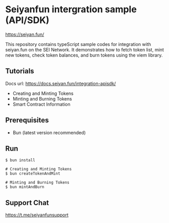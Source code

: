 # Seiyanfun intergration sample (API/SDK)

https://seiyan.fun/

This repository contains typeScript sample codes for integration with seiyan.fun on the SEI Network. It demonstrates how to fetch token list, mint new tokens, check token balances, and burn tokens using the viem library.

## Tutorials

Docs url: https://docs.seiyan.fun/integration-apisdk/

- Creating and Minting Tokens
- Minting and Burning Tokens
- Smart Contract Information

## Prerequisites

- Bun (latest version recommended)

## Run

```
$ bun install

# Creating and Minting Tokens
$ bun createTokenAndMint

# Minting and Burning Tokens
$ bun mintAndBurn
```

## Support Chat

https://t.me/seiyanfunsupport

